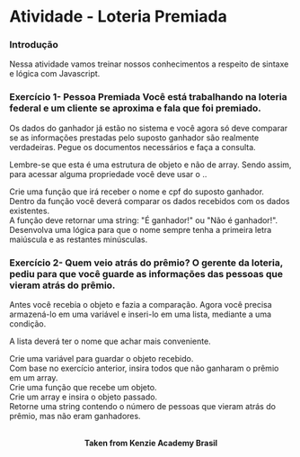 <h1>Atividade - Loteria Premiada</h1>

<h3>Introdução</h3>
Nessa atividade vamos treinar nossos conhecimentos a respeito de sintaxe e lógica com Javascript.

<h3>Exercício 1- Pessoa Premiada
Você está trabalhando na loteria federal e um cliente se aproxima e fala que foi premiado.</h3>

Os dados do ganhador já estão no sistema e você agora só deve comparar se as informações prestadas pelo suposto ganhador são realmente verdadeiras. Pegue os documentos necessários e faça a consulta.

Lembre-se que esta é uma estrutura de objeto e não de array. Sendo assim, para acessar alguma propriedade você deve usar o ..

Crie uma função que irá receber o nome e cpf do suposto ganhador.  
Dentro da função você deverá comparar os dados recebidos com os dados existentes.  
A função deve retornar uma string: "É ganhador!" ou "Não é ganhador!".  
Desenvolva uma lógica para que o nome sempre tenha a primeira letra maiúscula e as restantes minúsculas.  

<h3>Exercício 2- Quem veio atrás do prêmio?
O gerente da loteria, pediu para que você guarde as informações das pessoas que vieram atrás do prêmio.</h3>

Antes você recebia o objeto e fazia a comparação. Agora você precisa armazená-lo em uma variável e inseri-lo em uma lista, mediante a uma condição.

A lista deverá ter o nome que achar mais conveniente.

Crie uma variável para guardar o objeto recebido.  
Com base no exercício anterior, insira todos que não ganharam o prêmio em um array.  
Crie uma função que recebe um objeto.  
Crie um array e insira o objeto passado.  
Retorne uma string contendo o número de pessoas que vieram atrás do prêmio, mas não eram ganhadores.
<br>
<br>

<p align="center"><b>Taken from Kenzie Academy Brasil</b></p>
